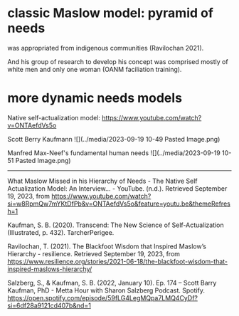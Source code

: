 # classic Maslow model: pyramid of needs
was appropriated from indigenous communities (Ravilochan 2021).

And his group of research to develop his concept was comprised mostly of white men and only one woman (OANM faciliation training). 

# more dynamic needs models 
Native self-actualization model: https://www.youtube.com/watch?v=ONTAefdVs5o

Scott Berry Kaufmann 
![](../media/2023-09-19 10-49 Pasted Image.png)

Manfred Max-Neef's fundamental human needs
![](../media/2023-09-19 10-51 Pasted Image.png)

________
What Maslow Missed in his Hierarchy of Needs - The Native Self Actualization Model: An Interview... - YouTube. (n.d.). Retrieved September 19, 2023, from https://www.youtube.com/watch?si=w8RpmQw7mYKtDfPb&v=ONTAefdVs5o&feature=youtu.be&themeRefresh=1

Kaufman, S. B. (2020). Transcend: The New Science of Self-Actualization (Illustrated, p. 432). TarcherPerigee.

Ravilochan, T. (2021). The Blackfoot Wisdom that Inspired Maslow’s Hierarchy - resilience. Retrieved September 19, 2023, from https://www.resilience.org/stories/2021-06-18/the-blackfoot-wisdom-that-inspired-maslows-hierarchy/

Salzberg, S., & Kaufman, S. B. (2022, January 10). Ep. 174 – Scott Barry Kaufman, PhD - Metta Hour with Sharon Salzberg Podcast. Spotify. https://open.spotify.com/episode/59fLG4LegMQpa7LMQ4CyDf?si=6df28a9121cd407b&nd=1

